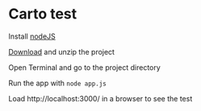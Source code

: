 # Carto test

Install [nodeJS](https://nodejs.org/en/)

[Download](https://github.com/sergiolopezm5/carto-test) and unzip the project

Open Terminal and go to the project directory

Run the app with `node app.js`

Load http://localhost:3000/ in a browser to see the test
